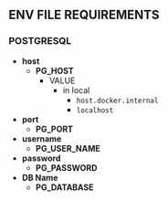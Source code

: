 ## ENV FILE REQUIREMENTS
### POSTGRESQL
- **host**
    - **PG_HOST**
      - VALUE
          - in local
              - `host.docker.internal`
              - `localhost`
- **port**
    - **PG_PORT**
- **username**
    - **PG_USER_NAME**
- **password**
    - **PG_PASSWORD**
- **DB Name**
    - **PG_DATABASE**
